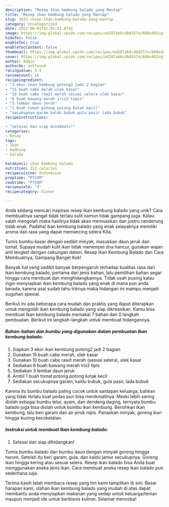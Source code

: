 ```yaml
---
description: "Resep Ikan kembung balado yang Mantap"
title: "Resep Ikan kembung balado yang Mantap"
slug: 1633-resep-ikan-kembung-balado-yang-mantap
category: Uncategorized
date: 2022-06-01T01:01:51.074Z
image: https://img-global.cpcdn.com/recipes/ed287ab6cdb8557e/680x482cq70/ikan-kembung-balado-foto-resep-utama.jpg
hideToc: false
enableToc: true
enableTocContent: false
thumbnail: https://img-global.cpcdn.com/recipes/ed287ab6cdb8557e/680x482cq70/ikan-kembung-balado-foto-resep-utama.jpg
cover: https://img-global.cpcdn.com/recipes/ed287ab6cdb8557e/680x482cq70/ikan-kembung-balado-foto-resep-utama.jpg
author: Admin
authorAv: notfound
ratingvalue: 4.9
reviewcount: 16
recipeingredient:
- "3 ekor ikan kembung potong2 jadi 2 bagian"
- "15 buah cabe merah ulek kasar"
- "10 buah cabe rawit merah sesuai selera ulek kasar"
- "6 buah bawang merah iris2 tipis"
- "3 lembar daun jeruk"
- "1 buah tomat potong potong kotak kecil"
- "secukupnya garam kaldu bubuk gula pasir lada bubuk"
recipeinstructions:

- "Selesai dan siap dinikmati!"
categories:
- Resep
tags:
- ikan
- kembung
- balado

katakunci: ikan kembung balado 
nutrition: 213 calories
recipecuisine: Indonesian
preptime: "PT24M"
cooktime: "PT58M"
recipeyield: "3"
recipecategory: Dinner

---
```





Anda sedang mencari inspirasi resep ikan kembung balado yang unik? Cara membuatnya sangat tidak terlalu sulit namun tidak gampang juga. Kalau salah mengolah maka hasilnya tidak akan memuaskan dan justru cenderung tidak enak. Padahal ikan kembung balado yang enak selayaknya memiliki aroma dan rasa yang dapat memancing selera Kita.





Tumis bumbu kasar dengan sedikit minyak, masukkan daun jeruk dan tomat. Supaya mudah kulit ikan tidak menempel dna hancur, gunakan wajan anti lengket dengan cekungan dalam. Resep Ikan Kembung Balado dan Cara Membuatnya, Gampang Banget Kok!

Banyak hal yang sedikit banyak berpengaruh terhadap kualitas rasa dari ikan kembung balado, pertama dari jenis bahan, lalu pemilihan bahan segar hingga cara membuat dan menghidangkannya. Tidak usah pusing kalau ingin menyiapkan ikan kembung balado yang enak di mana pun anda berada, karena asal sudah tahu triknya maka hidangan ini mampu menjadi suguhan spesial.






Berikut ini ada beberapa cara mudah dan praktis yang dapat diterapkan untuk mengolah ikan kembung balado yang siap dikreasikan. Kamu bisa membuat Ikan kembung balado memakai 7 bahan dan 0 langkah pembuatan. Berikut ini langkah-langkah untuk membuat hidangannya.

<!--inarticleads1-->

##### Bahan-bahan dan bumbu yang digunakan dalam pembuatan Ikan kembung balado:

1. Siapkan 3 ekor ikan kembung potong2 jadi 2 bagian
1. Gunakan 15 buah cabe merah, ulek kasar
1. Gunakan 10 buah cabe rawit merah (sesuai selera), ulek kasar
1. Sediakan 6 buah bawang merah iris2 tipis
1. Sediakan 3 lembar daun jeruk
1. Ambil 1 buah tomat potong potong kotak kecil
1. Sediakan secukupnya garam, kaldu bubuk, gula pasir, lada bubuk


Karena itu bumbu balado paling cocok untuk santapan keluarga, bahkan yang tidak terlalu kuat pedas pun bisa menikmatinya. Meski lebih sering diolah sebagai bumbu telur, ayam, dan dendeng daging, ternyata bumbu balado juga bisa diolah untuk bumbu ikan kembung. Bersihkan ikan kembung, lalu beri garam dan air jeruk nipis. Panaskan minyak, goreng ikan hingga kuning kecokelatan. 

<!--inarticleads2-->

##### Instruksi untuk membuat Ikan kembung balado:


1. Selesai dan siap dihidangkan!

Tumis bumbu balado dan bumbu daun dengan minyak goreng hingga harum. Setelah itu beri garam, gula, dan kaldu jamur secukupnya. Goreng ikan hingga kering atau sesuai selera. Resep ikan balado bisa Anda buat menggunakan aneka jenis ikan. Cara membuat aneka resep ikan balado pun sederhana saja. 

Terima kasih telah membaca resep yang tim kami tampilkan di sini. Besar harapan kami, olahan Ikan kembung balado yang mudah di atas dapat membantu anda menyiapkan makanan yang sedap untuk keluarga/teman maupun menjadi ide untuk berbisnis kuliner. Selamat mencoba!
